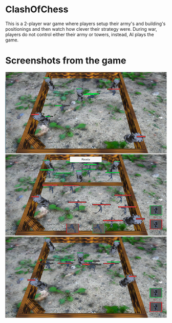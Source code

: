 # ClashOfChess

  This is a 2-player war game where players setup their army's and building's positionings and then watch how clever their strategy were.
  During war, players do not control either their army or towers, instead, AI plays the game.
  
# Screenshots from the game

![GameIntro](Screenshots/Intro.png)
![Formation](Screenshots/Formation.png)
![Fight](Screenshots/Fight.png)
